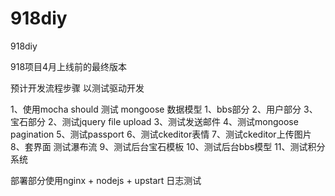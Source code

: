 # 918diy
918diy

918项目4月上线前的最终版本

预计开发流程步骤
以测试驱动开发

1、使用mocha should 测试 mongoose 数据模型
    1、bbs部分
    2、用户部分
    3、宝石部分
2、测试jquery file upload
3、测试发送邮件
4、测试mongoose pagination
5、测试passport
6、测试ckeditor表情
7、测试ckeditor上传图片
8、套界面 测试瀑布流
9、测试后台宝石模板
10、测试后台bbs模型
11、测试积分系统


部署部分使用nginx + nodejs + upstart
日志测试
